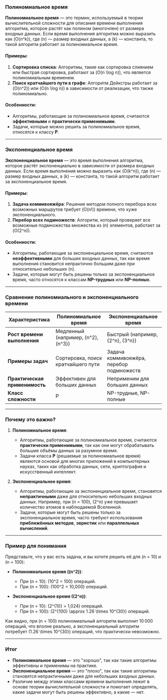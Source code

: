 ### **Полиномиальное время**

**Полиномиальное время** — это термин, используемый в теории вычислительной сложности для описания времени выполнения алгоритма, которое растёт как полином (многочлен) от размера входных данных. Если время выполнения алгоритма можно выразить как \(O(n^k)\), где \(n\) — размер входных данных, а \(k\) — константа, то такой алгоритм работает за полиномиальное время.

#### **Примеры:**
1. **Сортировка списка**: Алгоритмы, такие как сортировка слиянием или быстрая сортировка, работают за \(O(n \log n)\), что является полиномиальным временем.
2. **Поиск кратчайшего пути в графе**: Алгоритм Дейкстры работает за \(O(n^2)\) или \(O(n \log n)\) в зависимости от реализации, что также полиномиально.

#### **Особенности:**
- Алгоритмы, работающие за полиномиальное время, считаются **эффективными** и **практически применимыми**.
- Задачи, которые можно решить за полиномиальное время, относятся к классу **P**.

---

### **Экспоненциальное время**

**Экспоненциальное время** — это время выполнения алгоритма, которое растёт экспоненциально в зависимости от размера входных данных. Если время выполнения можно выразить как \(O(k^n)\), где \(n\) — размер входных данных, а \(k\) — константа, то такой алгоритм работает за экспоненциальное время.

#### **Примеры:**
1. **Задача коммивояжёра**: Решение методом полного перебора всех возможных маршрутов требует \(O(n!)\) времени, что хуже экспоненциального.
2. **Перебор всех подмножеств**: Алгоритм, который проверяет все возможные подмножества множества из \(n\) элементов, работает за \(O(2^n)\).

#### **Особенности:**
- Алгоритмы, работающие за экспоненциальное время, считаются **неэффективными** для больших входных данных, так как время выполнения становится непрактично большим даже при относительно небольших \(n\).
- Задачи, которые могут быть решены только за экспоненциальное время, часто относятся к классам **NP-трудных** или **NP-полных**.

---

### **Сравнение полиномиального и экспоненциального времени**

| **Характеристика**            | **Полиномиальное время**               | **Экспоненциальное время**               |
| ----------------------------- | -------------------------------------- | ---------------------------------------- |
| **Рост времени выполнения**   | Медленный (например, \(n^2\), \(n^3\)) | Быстрый (например, \(2^n\), \(3^n\))     |
| **Примеры задач**             | Сортировка, поиск кратчайшего пути     | Задача коммивояжёра, перебор подмножеств |
| **Практическая применимость** | Эффективен для больших данных          | Неприменим для больших данных            |
| **Класс сложности**           | P                                      | NP-трудные, NP-полные                    |

---

### **Почему это важно?**

1. **Полиномиальное время**:
   - Алгоритмы, работающие за полиномиальное время, считаются **практически применимыми**, так как они могут обрабатывать большие объёмы данных за разумное время.
   - Задачи класса **P** (решаемые за полиномиальное время) являются основой для многих приложений в компьютерных науках, таких как обработка данных, сети, криптография и искусственный интеллект.

2. **Экспоненциальное время**:
   - Алгоритмы, работающие за экспоненциальное время, становятся **непрактичными** даже для относительно небольших входных данных. Например, при \(n = 100\), \(2^n\) уже превышает количество атомов в наблюдаемой Вселенной.
   - Задачи, которые могут быть решены только за экспоненциальное время, часто требуют использования **приближённых методов**, **эвристик** или **параллельных вычислений**.

---

### **Пример для понимания**

Представьте, что у вас есть задача, и вы хотите решить её для \(n = 10\) и \(n = 100\):

- **Полиномиальное время (\(n^2\))**:
  - При \(n = 10\): \(10^2 = 100\) операций.
  - При \(n = 100\): \(100^2 = 10\,000\) операций.

- **Экспоненциальное время (\(2^n\))**:
  - При \(n = 10\): \(2^{10} = 1\,024\) операций.
  - При \(n = 100\): \(2^{100} \approx 1.26 \times 10^{30}\) операций.

Как видно, при \(n = 100\) полиномиальный алгоритм выполнит 10 000 операций, что вполне реально, а экспоненциальный алгоритм потребует \(1.26 \times 10^{30}\) операций, что практически невозможно.

---

### **Итог**

- **Полиномиальное время** — это "хорошо", так как такие алгоритмы эффективны и применимы на практике.
- **Экспоненциальное время** — это "плохо", так как такие алгоритмы становятся непрактичными даже для небольших входных данных.
- Различие между этими классами времени выполнения лежит в основе теории вычислительной сложности и помогает определять, какие задачи могут быть решены эффективно, а какие — нет.
